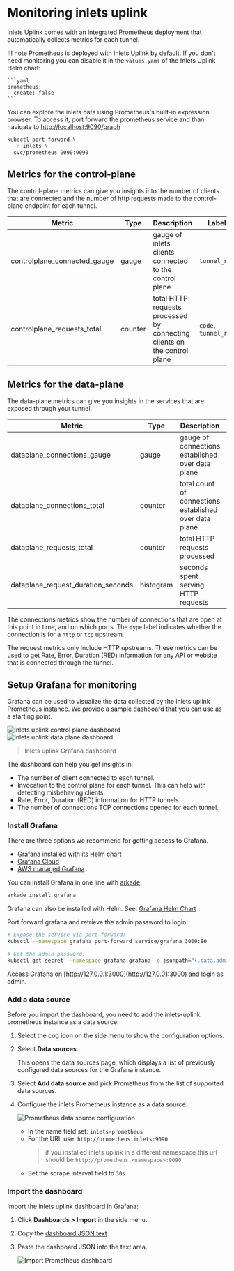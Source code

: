 # Monitoring inlets uplink

Inlets Uplink comes with an integrated Prometheus deployment that automatically collects metrics for each tunnel.

!!! note
    Prometheus is deployed with Inlets Uplink by default. If you don't need monitoring you can disable it in the `values.yaml` of the Inlets Uplink Helm chart:

    ```yaml
    prometheus:
      create: false
    ```

You can explore the inlets data using Prometheus's built-in expression browser. To access it, port forward the prometheus service and than navigate to [http://localhost:9090/graph]( http://localhost:9090/graph)

```bash
kubectl port-forward \
  -n inlets \
  svc/prometheus 9090:9090
```

## Metrics for the control-plane

The control-plane metrics can give you insights into the number of clients that are connected and the number of http requests made to the control-plane endpoint for each tunnel.

| Metric | Type | Description | Labels |
|--------|------|-------------|--------|
| controlplane_connected_gauge | gauge | gauge of inlets clients connected to the control plane | `tunnel_name` |
| controlplane_requests_total | counter | total HTTP requests processed by connecting clients on the control plane | `code`, `tunnel_name`|

## Metrics for the data-plane

The data-plane metrics can give you insights in the services that are exposed through your tunnel.

| Metric | Type | Description | Labels |
|--------|------|-------------|--------|
| dataplane_connections_gauge | gauge | gauge of connections established over data plane | `port`, `type`, `tunnel_name` |
| dataplane_connections_total | counter | total count of connections established over data plane | `port`, `type`, `tunnel_name` |
| dataplane_requests_total | counter | total HTTP requests processed | `code`, `host`, `method`, `tunnel_name` |
| dataplane_request_duration_seconds | histogram | seconds spent serving HTTP requests | `code`, `host`, `method`, `tunnel_name`, |

The connections metrics show the number of connections that are open at this point in time, and on which ports. The `type` label indicates whether the connection is for a `http` or `tcp` upstream.

The request metrics only include HTTP upstreams. These metrics can be used to get Rate, Error, Duration (RED) information for any API or website that is connected through the tunnel.

## Setup Grafana for monitoring

Grafana can be used to visualize the data collected by the inlets uplink Prometheus instance. We provide a sample dashboard that you can use as a starting point.

![Inlets uplink control plane dashboard](/images/uplink-control-plane-dashboard.png)
![Inlets uplink data plane dashboard](/images/uplink-data-plane-dashboard.png)
> Inlets uplink Grafana dashboard

The dashboard can help you get insights in:

- The number of client connected to each tunnel.
- Invocation to the control plane for each tunnel. This can help with detecting misbehaving clients.
- Rate, Error, Duration (RED) information for HTTP tunnels.
- The number of connections TCP connections opened for each tunnel.


### Install Grafana

There are three options we recommend for getting access to Grafana.

- Grafana installed with its [Helm chart](https://github.com/grafana/helm-charts/blob/main/charts/grafana/README.md)
- [Grafana Cloud](https://grafana.com/products/cloud/)
- [AWS managed Grafana](https://aws.amazon.com/grafana/)

You can install Grafana in one line with [arkade](https://github.com/alexellis/arkade):

```bash
arkade install grafana
```
Grafana can also be installed with Helm. See: [Grafana Helm Chart](https://github.com/grafana/helm-charts/blob/main/charts/grafana/README.md)

Port forward grafana and retrieve the admin password to login:

```bash
# Expose the service via port-forward:
kubectl --namespace grafana port-forward service/grafana 3000:80

# Get the admin password:
kubectl get secret --namespace grafana grafana -o jsonpath="{.data.admin-password}" | base64 --decode ; echo
```

Access Grafana on [http://127.0.0.1:3000](http://127.0.01:3000) and login as admin.

### Add a data source

Before you import the dashboard, you need to add the inlets-uplink prometheus instance as a data source:

1. Select the cog icon on the side menu to show the configuration options.
2. Select **Data sources**.

    This opens the data sources page, which displays a list of previously configured data sources for the Grafana instance.

3. Select **Add data source** and pick Prometheus from the list of supported data sources.
4. Configure the inlets Prometheus instance as a data source:

    ![Prometheus data source configuration](/images/uplink-prometheus-data-source.png)

    - In the name field set: `inlets-prometheus`
    - For the URL use: `http://prometheus.inlets:9090`
      > if you installed inlets uplink in a different namespace this url should be `http://prometheus.<namespace>:9090`
    - Set the scrape interval field to `30s`


### Import the dashboard

Import the inlets uplink dashboard in Grafana:

1. Click **Dashboards > Import** in the side menu.
2. Copy the [dashboard JSON text](https://github.com/inlets/inlets-pro/blob/master/dashboards/uplink-dashboard.json)
3. Paste the dashboard JSON into the text area.

    ![Import Prometheus dashboard](/images/uplink-import-dashboard.png)